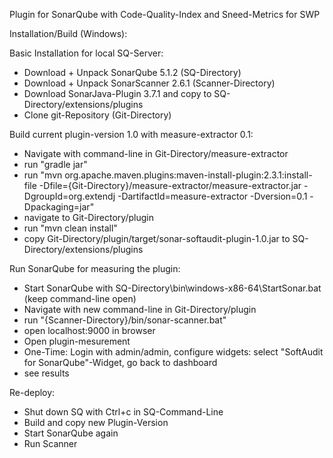 Plugin for SonarQube with Code-Quality-Index and Sneed-Metrics for SWP

Installation/Build (Windows):

Basic Installation for local SQ-Server:
* Download + Unpack SonarQube 5.1.2 (SQ-Directory)
* Download + Unpack SonarScanner 2.6.1 (Scanner-Directory)
* Download SonarJava-Plugin 3.7.1 and copy to SQ-Directory/extensions/plugins
* Clone git-Repository (Git-Directory)

Build current plugin-version 1.0 with measure-extractor 0.1:
* Navigate with command-line in Git-Directory/measure-extractor
* run "gradle jar"
* run "mvn org.apache.maven.plugins:maven-install-plugin:2.3.1:install-file -Dfile={Git-Directory}/measure-extractor/measure-extractor.jar -DgroupId=org.extendj -DartifactId=measure-extractor -Dversion=0.1 -Dpackaging=jar"
* navigate to Git-Directory/plugin
* run "mvn clean install"
* copy Git-Directory/plugin/target/sonar-softaudit-plugin-1.0.jar to SQ-Directory/extensions/plugins

Run SonarQube for measuring the plugin:
* Start SonarQube with SQ-Directory\bin\windows-x86-64\StartSonar.bat (keep command-line open)
* Navigate with new command-line in Git-Directory/plugin
* run "{Scanner-Directory}/bin/sonar-scanner.bat"
* open localhost:9000 in browser
* Open plugin-mesurement
* One-Time: Login with admin/admin, configure widgets: select "SoftAudit for SonarQube"-Widget, go back to dashboard
* see results

Re-deploy:
* Shut down SQ with Ctrl+c in SQ-Command-Line
* Build and copy new Plugin-Version
* Start SonarQube again
* Run Scanner
